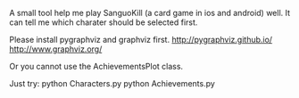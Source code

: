A small tool help me play SanguoKill (a card game in ios and android) well. It can tell me which charater should be selected first. 

Please install pygraphviz and graphviz first.
http://pygraphviz.github.io/
http://www.graphviz.org/

Or you cannot use the AchievementsPlot class.

Just try:
	python Characters.py
	python Achievements.py
